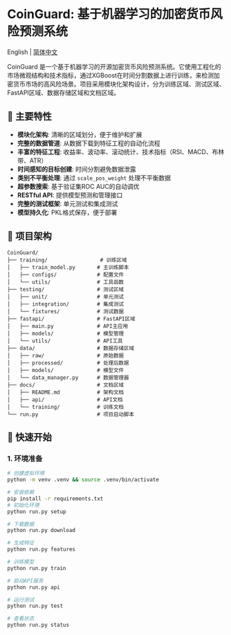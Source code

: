 # CoinGuard: 基于机器学习的加密货币风险预测系统

English | [简体中文](README.zh-CN.md)

CoinGuard 是一个基于机器学习的开源加密货币风险预测系统。它使用工程化的市场微观结构和技术指标，通过XGBoost在时间分割数据上进行训练，来检测加密货币市场的高风险场景。项目采用模块化架构设计，分为训练区域、测试区域、FastAPI区域、数据存储区域和文档区域。

## 🚀 主要特性

- **模块化架构**: 清晰的区域划分，便于维护和扩展
- **完整的数据管道**: 从数据下载到特征工程的自动化流程
- **丰富的特征工程**: 收益率、波动率、滚动统计、技术指标（RSI、MACD、布林带、ATR）
- **时间感知的目标创建**: 时间分割避免数据泄露
- **类别不平衡处理**: 通过 `scale_pos_weight` 处理不平衡数据
- **超参数搜索**: 基于验证集ROC AUC的自动调优
- **RESTful API**: 提供模型预测和管理接口
- **完整的测试框架**: 单元测试和集成测试
- **模型持久化**: PKL格式保存，便于部署

## 📁 项目架构

```
CoinGuard/
├── training/                 # 训练区域
│   ├── train_model.py       # 主训练脚本
│   ├── configs/             # 配置文件
│   └── utils/               # 工具函数
├── testing/                 # 测试区域
│   ├── unit/                # 单元测试
│   ├── integration/         # 集成测试
│   └── fixtures/            # 测试数据
├── fastapi/                 # FastAPI区域
│   ├── main.py              # API主应用
│   ├── models/              # 模型管理
│   └── utils/               # API工具
├── data/                    # 数据存储区域
│   ├── raw/                 # 原始数据
│   ├── processed/           # 处理后数据
│   ├── models/              # 模型文件
│   └── data_manager.py      # 数据管理器
├── docs/                    # 文档区域
│   ├── README.md            # 架构文档
│   ├── api/                 # API文档
│   └── training/            # 训练文档
└── run.py                   # 项目启动脚本
```

## 🚀 快速开始

### 1. 环境准备

```bash
# 创建虚拟环境
python -m venv .venv && source .venv/bin/activate

# 安装依赖
pip install -r requirements.txt
# 初始化环境
python run.py setup

# 下载数据
python run.py download

# 生成特征
python run.py features

# 训练模型
python run.py train

# 启动API服务
python run.py api

# 运行测试
python run.py test

# 查看状态
python run.py status
```